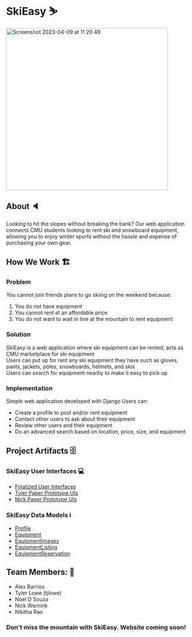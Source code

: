 # SkiEasy ⛷️ 
<img width="436" alt="Screenshot 2023-04-09 at 11 20 49" src="https://user-images.githubusercontent.com/79665965/230781390-9678868f-9850-4575-a1f5-17916a3c3c11.png">


## About 🔈 
Looking to hit the slopes without breaking the bank? Our web application connects CMU students looking to rent ski and snowboard equipment, allowing you to enjoy winter sports without the hassle and expense of purchasing your own gear.

## How We Work 🏗️ 

### Problem
You cannot join friends plans to go skiing on the weekend because:
1. You do not have equipment
2. You cannot rent at an affordable price
3. You do not want to wait in line at the mountain to rent equipment

### Solution
SkiEasy is a web application where ski equipment can be rented, acts as CMU marketplace for ski equipment <br>
Users can put up for rent any ski equipment they have such as gloves, pants, jackets, poles, snowboards, helmets, and skis <br>
Users can search for equipment nearby to make it easy to pick up

### Implementation
Simple web application developed with Django
Users can:
* Create a profile to post and/or rent equipment
* Contact other users to ask about their equipment
* Review other users and their equipment
* Do an advanced search based on location, price, size, and equipment



## Project Artifacts 🗄️ 

### SkiEasy User Interfaces 💻 
* [Finalized User Interfaces](https://github.com/CMU-17-356/cmu-17-356-final-project-s23-skieasy/wiki/Finalized-User-Interfaces)
* [Tyler Paper Prototype UIs](https://github.com/CMU-17-356/cmu-17-356-final-project-s23-skieasy/wiki/Paper-Prototype-UIs-:-Tyler-Lowe)
* [Nick Paper Prototype UIs](https://github.com/CMU-17-356/cmu-17-356-final-project-s23-skieasy/wiki/Paper-Prototype-UIs-:-Nick-Wernink)

### SkiEasy Data Models ℹ️ 
* [Profile](https://github.com/CMU-17-356/cmu-17-356-final-project-s23-skieasy/wiki/Domain-Object-Modal-:-Profile)
* [Equipment](https://github.com/CMU-17-356/cmu-17-356-final-project-s23-skieasy/wiki/Domain-Object-Model-:-Equipment)
* [EquipmentImages](https://github.com/CMU-17-356/cmu-17-356-final-project-s23-skieasy/wiki/Domain-Object-Modal-:-EquipmentImages)
* [EquipmentListing](https://github.com/CMU-17-356/cmu-17-356-final-project-s23-skieasy/wiki/Domain-Object-Modal-:-EquipmentListing)
* [EquipmentReservation](https://github.com/CMU-17-356/cmu-17-356-final-project-s23-skieasy/wiki/Domain-Object-Model-:-EquipmentReservation)

## Team Members: 👥 
* Alex Barrios
* Tyler Lowe (tjlowe)
* Noel D Souza
* Nick Wernink
* Nikitha Rao


### Don't miss the mountain with SkiEasy. Website coming soon!